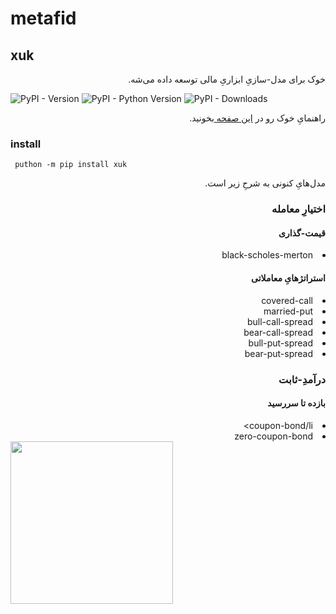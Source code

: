 # metafid
## xuk
<div dir="rtl">خوک برای مدل-سازیِ ابزاریِ مالی توسعه داده می‌شه. </div>

![PyPI - Version](https://img.shields.io/pypi/v/xuk)
![PyPI - Python Version](https://img.shields.io/pypi/pyversions/xuk)
![PyPI - Downloads](https://img.shields.io/pypi/dm/xuk)


<div dir="rtl">راهنمایِ خوک رو در 
<a href="https://yghaderi.github.io/xuk/">
این صفحه
</a>
بخونید.</div>

### install 
```shell
 puthon -m pip install xuk
```

<div dir="rtl">
مدل‌هایِ کنونی به شرحِ زیر است.
    <h3>
    اختیارِ معامله
    </h3>
        <h4>
            قیمت-گذاری
        </h4>
            <li>black-scholes-merton</li>
        <h4>
           استراتژهایِ معاملاتی
        </h4>
            <li>covered-call</li>
            <li>married-put</li>
            <li>bull-call-spread</li>
            <li>bear-call-spread</li>
            <li>bull-put-spread</li>
            <li>bear-put-spread</li>
    <h3>
        درآمدِ-ثابت
    </h3>
        <h4>
            بازده تا سررسید
        </h4>
            <li>coupon-bond/li>
            <li>zero-coupon-bond</li>

</div>


<a href="http://www.coffeete.ir/yghaderi">
       <img src="http://www.coffeete.ir/images/buttons/lemonchiffon.png" style="width:260px;" />
</a>

